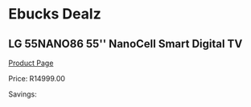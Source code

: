 
# Ebucks Dealz
## LG 55NANO86 55'' NanoCell Smart Digital TV
[Product Page](https://www.ebucks.com/web/shop/productSelected.do?prodId=638410083&catId=714972993)

Price: R14999.00

Savings: 


	